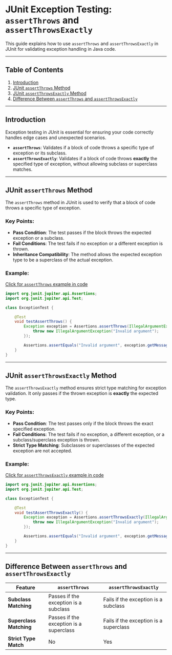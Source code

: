 # JUnit Exception Testing: `assertThrows` and `assertThrowsExactly`

This guide explains how to use `assertThrows` and `assertThrowsExactly` in JUnit for validating exception handling in Java code.

---

## Table of Contents

1. [Introduction](#introduction)
2. [JUnit `assertThrows` Method](#junit-assertthrows)
3. [JUnit `assertThrowsExactly` Method](#junit-assertthrowsexactly-method)
4. [Difference Between `assertThrows` and `assertThrowsExactly`](#difference-between-assertthrows-and-assertthrowsexactly)

---

## Introduction

Exception testing in JUnit is essential for ensuring your code correctly handles edge cases and unexpected scenarios.

- **`assertThrows`**: Validates if a block of code throws a specific type of exception or its subclass.
- **`assertThrowsExactly`**: Validates if a block of code throws **exactly** the specified type of exception, without allowing subclass or superclass matches.

---

## JUnit `assertThrows` Method

The `assertThrows` method in JUnit is used to verify that a block of code throws a specific type of exception.

### Key Points:

- **Pass Condition**: The test passes if the block throws the expected exception or a subclass.
- **Fail Conditions**: The test fails if no exception or a different exception is thrown.
- **Inheritance Compatibility**: The method allows the expected exception type to be a superclass of the actual exception.

### Example:

[Click for `assertThrows` example in code](https://github.com/Rajeev-singh-git/Spring-Boot-Testing-JUnit-5-Mockito-and-TestContainers/blob/main/src/test/java/Service/StudentServiceTest.java#L174-L191)

```java
import org.junit.jupiter.api.Assertions;
import org.junit.jupiter.api.Test;

class ExceptionTest {

    @Test
    void testAssertThrows() {
        Exception exception = Assertions.assertThrows(IllegalArgumentException.class, () -> {
            throw new IllegalArgumentException("Invalid argument");
        });

        Assertions.assertEquals("Invalid argument", exception.getMessage());
    }
}
```

---

## JUnit `assertThrowsExactly` Method

The `assertThrowsExactly` method ensures strict type matching for exception validation. It only passes if the thrown exception is **exactly** the expected type.

### Key Points:

- **Pass Condition**: The test passes only if the block throws the exact specified exception.
- **Fail Conditions**: The test fails if no exception, a different exception, or a subclass/superclass exception is thrown.
- **Strict Type Matching**: Subclasses or superclasses of the expected exception are not accepted.

### Example:

[Click for `assertThrowsExactly` example in code](https://github.com/Rajeev-singh-git/Spring-Boot-Testing-JUnit-5-Mockito-and-TestContainers/blob/main/src/test/java/Service/StudentServiceTest.java#L194-L211)

```java
import org.junit.jupiter.api.Assertions;
import org.junit.jupiter.api.Test;

class ExceptionTest {

    @Test
    void testAssertThrowsExactly() {
        Exception exception = Assertions.assertThrowsExactly(IllegalArgumentException.class, () -> {
            throw new IllegalArgumentException("Invalid argument");
        });

        Assertions.assertEquals("Invalid argument", exception.getMessage());
    }
}
```

---

## Difference Between `assertThrows` and `assertThrowsExactly`

| Feature | `assertThrows` | `assertThrowsExactly` |
| --- | --- | --- |
| **Subclass Matching** | Passes if the exception is a subclass | Fails if the exception is a subclass |
| **Superclass Matching** | Passes if the exception is a superclass | Fails if the exception is a superclass |
| **Strict Type Match** | No | Yes |
